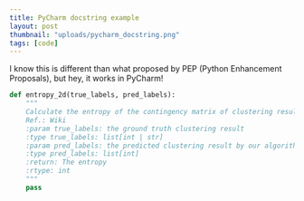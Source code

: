 ```yaml
---
title: PyCharm docstring example
layout: post
thumbnail: "uploads/pycharm_docstring.png"
tags: [code]
---
```


I know this is different than what proposed by PEP (Python Enhancement Proposals), but hey, it works in PyCharm!

```python
def entropy_2d(true_labels, pred_labels):
    """
    Calculate the entropy of the contingency matrix of clustering results
    Ref.: Wiki
    :param true_labels: the ground truth clustering result
    :type true_labels: list[int | str]
    :param pred_labels: the predicted clustering result by our algorithms
    :type pred_labels: list[int]
    :return: The entropy
    :rtype: int
    """
    pass
```
